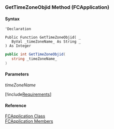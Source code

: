 ﻿### GetTimeZoneObjid Method (FCApplication)

#### Syntax

```vbnet
'Declaration

Public Function GetTimeZoneObjid( _
   ByVal _timeZoneName_ As String _
) As Integer
```

```csharp
public int GetTimeZoneObjid( 
   string _timeZoneName_
)
```

#### Parameters

_timeZoneName_

[!include[Requirements](../partials/requirements.md)]

#### Reference

[FCApplication Class](FChoice.Foundation.Clarify.Compatibility~FChoice.Foundation.Clarify.Compatibility.FCApplication.md)  
[FCApplication Members](FChoice.Foundation.Clarify.Compatibility~FChoice.Foundation.Clarify.Compatibility.FCApplication_members.md)